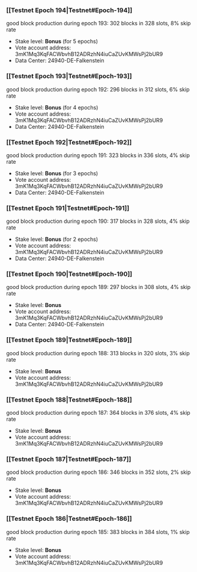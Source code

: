 ### [[Testnet Epoch 194|Testnet#Epoch-194]]
good block production during epoch 193: 302 blocks in 328 slots, 8% skip rate
* Stake level: **Bonus** (for 5 epochs)
* Vote account address: 3mK1Mq3KqFACWbvhB12ADRzhN4iuCaZUvKMWsPj2bUR9
* Data Center: 24940-DE-Falkenstein
### [[Testnet Epoch 193|Testnet#Epoch-193]]
good block production during epoch 192: 296 blocks in 312 slots, 6% skip rate
* Stake level: **Bonus** (for 4 epochs)
* Vote account address: 3mK1Mq3KqFACWbvhB12ADRzhN4iuCaZUvKMWsPj2bUR9
* Data Center: 24940-DE-Falkenstein
### [[Testnet Epoch 192|Testnet#Epoch-192]]
good block production during epoch 191: 323 blocks in 336 slots, 4% skip rate
* Stake level: **Bonus** (for 3 epochs)
* Vote account address: 3mK1Mq3KqFACWbvhB12ADRzhN4iuCaZUvKMWsPj2bUR9
* Data Center: 24940-DE-Falkenstein
### [[Testnet Epoch 191|Testnet#Epoch-191]]
good block production during epoch 190: 317 blocks in 328 slots, 4% skip rate
* Stake level: **Bonus** (for 2 epochs)
* Vote account address: 3mK1Mq3KqFACWbvhB12ADRzhN4iuCaZUvKMWsPj2bUR9
* Data Center: 24940-DE-Falkenstein
### [[Testnet Epoch 190|Testnet#Epoch-190]]
good block production during epoch 189: 297 blocks in 308 slots, 4% skip rate
* Stake level: **Bonus**
* Vote account address: 3mK1Mq3KqFACWbvhB12ADRzhN4iuCaZUvKMWsPj2bUR9
* Data Center: 24940-DE-Falkenstein
### [[Testnet Epoch 189|Testnet#Epoch-189]]
good block production during epoch 188: 313 blocks in 320 slots, 3% skip rate
* Stake level: **Bonus**
* Vote account address: 3mK1Mq3KqFACWbvhB12ADRzhN4iuCaZUvKMWsPj2bUR9
### [[Testnet Epoch 188|Testnet#Epoch-188]]
good block production during epoch 187: 364 blocks in 376 slots, 4% skip rate
* Stake level: **Bonus**
* Vote account address: 3mK1Mq3KqFACWbvhB12ADRzhN4iuCaZUvKMWsPj2bUR9
### [[Testnet Epoch 187|Testnet#Epoch-187]]
good block production during epoch 186: 346 blocks in 352 slots, 2% skip rate
* Stake level: **Bonus**
* Vote account address: 3mK1Mq3KqFACWbvhB12ADRzhN4iuCaZUvKMWsPj2bUR9
### [[Testnet Epoch 186|Testnet#Epoch-186]]
good block production during epoch 185: 383 blocks in 384 slots, 1% skip rate
* Stake level: **Bonus**
* Vote account address: 3mK1Mq3KqFACWbvhB12ADRzhN4iuCaZUvKMWsPj2bUR9